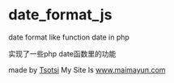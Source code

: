 date_format_js
==============

date format like function date in php


实现了一些php date函数里的功能


made by [Tsotsi](http://mail.tsotsi.cn)
My Site Is www.maimayun.com
